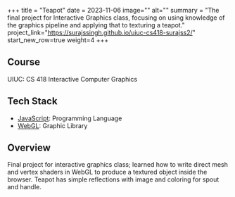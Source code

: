 +++
title = "Teapot"
date = 2023-11-06
image=""
alt=""
summary = "The final project for Interactive Graphics class, focusing on using knowledge of the graphics pipeline and applying that to texturing a teapot."
project_link="https://surajssingh.github.io/uiuc-cs418-surajss2/"
start_new_row=true
weight=4
+++
## Course
UIUC: CS 418 Interactive Computer Graphics

## Tech Stack
* [JavaScript](https://developer.mozilla.org/en-US/docs/Web/javascript): Programming Language
* [WebGL](https://developer.mozilla.org/en-US/docs/Web/API/WebGL_API): Graphic Library

## Overview
Final project for interactive graphics class; learned how to write direct mesh and vertex shaders in WebGL to produce a textured object inside the browser. Teapot has simple reflections with image and coloring for spout and handle.